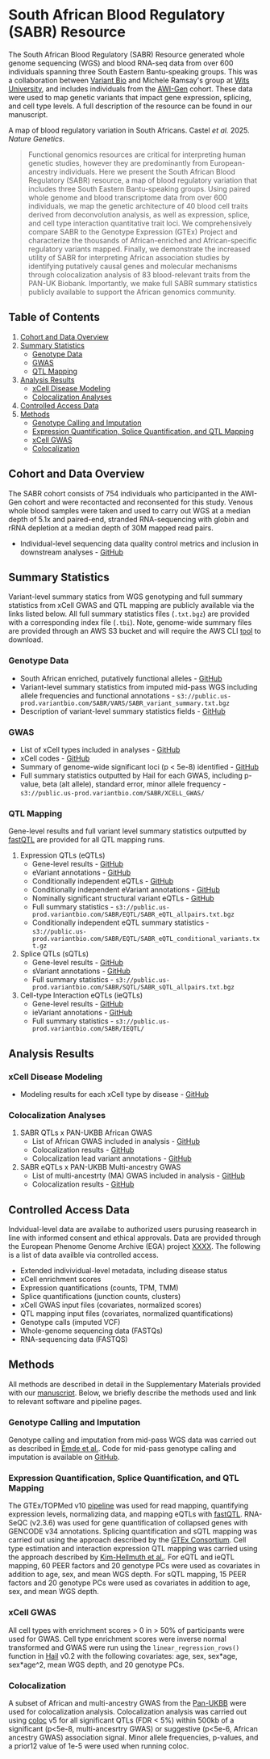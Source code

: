 # South African Blood Regulatory (SABR) Resource

The South African Blood Regulatory (SABR) Resource generated whole genome sequencing (WGS) and blood RNA-seq data from over 600 individuals spanning three South Eastern Bantu-speaking groups. This was a collaboration between [Variant Bio](https://www.variantbio.com/) and Michele Ramsay's group at [Wits University](https://www.wits.ac.za/), and includes individuals from the [AWI-Gen](https://h3africa.org/index.php/awi-gen/) cohort. These data were used to map genetic variants that impact gene expression, splicing, and cell type levels. A full description of the resource can be found in our manuscript.

A map of blood regulatory variation in South Africans. Castel _et al._ 2025. _Nature Genetics_.

> Functional genomics resources are critical for interpreting human genetic studies, however they are predominantly from European-ancestry individuals. Here we present the South African Blood Regulatory (SABR) resource, a map of blood regulatory variation that includes three South Eastern Bantu-speaking groups. Using paired whole genome and blood transcriptome data from over 600 individuals, we map the genetic architecture of 40 blood cell traits derived from deconvolution analysis, as well as expression, splice, and cell type interaction quantitative trait loci. We comprehensively compare SABR to the Genotype Expression (GTEx) Project and characterize the thousands of African-enriched and African-specific regulatory variants mapped. Finally, we demonstrate the increased utility of SABR for interpreting African association studies by identifying putatively causal genes and molecular mechanisms through colocalization analysis of 83 blood-relevant traits from the PAN-UK Biobank. Importantly, we make full SABR summary statistics publicly available to support the African genomics community.

## Table of Contents

1. [Cohort and Data Overview](#cohort-and-data-overview)
2. [Summary Statistics](#summary-statistics)
    - [Genotype Data](#genotype-data)
    - [GWAS](#gwas)
    - [QTL Mapping](#qtl-mapping)
3. [Analysis Results](#analysis-results)
    - [xCell Disease Modeling](#xcell-disease-modeling)
    - [Colocalization Analyses](#colocalization-analyses)
4. [Controlled Access Data](#controlled-access-data)
5. [Methods](#methods)
    - [Genotype Calling and Imputation](#genotype-calling-and-imputation)
    - [Expression Quantification, Splice Quantification, and QTL Mapping](#expression-quantification-splice-quantification-and-qtl-mapping)
    - [xCell GWAS](#xcell-gwas)
    - [Colocalization](#colocalization)

## Cohort and Data Overview

The SABR cohort consists of 754 individuals who participanted in the AWI-Gen cohort and were recontacted and reconsented for this study. Venous whole blood samples were taken and used to carry out WGS at a median depth of 5.1x and paired-end, stranded RNA-sequencing with globin and rRNA depletion at a median depth of 30M mapped read pairs.

- Individual-level sequencing data quality control metrics and inclusion in downstream analyses - [GitHub](data_tables/S1_participant_metadata.txt)

## Summary Statistics

Variant-level summary statics from WGS genotyping and full summary statistics from xCell GWAS and QTL mapping are publicly available via the links listed below. All full summary statistics files (`.txt.bgz`) are provided with a corresponding index file (`.tbi`). Note, genome-wide summary files are provided through an AWS S3 bucket and will require the AWS CLI [tool](https://aws.amazon.com/cli/) to download.

### Genotype Data
- South African enriched, putatively functional alleles - [GitHub](data_tables/S2_functional_alleles.txt)
- Variant-level summary statistics from imputed mid-pass WGS including allele frequencies and functional annotations - `s3://public.us-prod.variantbio.com/SABR/VARS/SABR_variant_summary.txt.bgz`
- Description of variant-level summary statistics fields - [GitHub](data_tables/variant_summary_stats.txt)

### GWAS
- List of xCell types included in analyses - [GitHub](data_tables/S3_xcell_cell_types.txt)
- xCell codes - [GitHub](data_tables/xcell_codes.txt)
- Summary of genome-wide significant loci (p < 5e-8) identified - [GitHub](data_tables/S5_xcell_gwas_loci.txt)
- Full summary statistics outputted by Hail for each GWAS, including p-value, beta (alt allele), standard error, minor allele frequency - `s3://public.us-prod.variantbio.com/SABR/XCELL_GWAS/`

### QTL Mapping
Gene-level results and full variant level summary statistics outputted by [fastQTL](https://github.com/francois-a/fastqtl) are provided for all QTL mapping runs.

1. Expression QTLs (eQTLs)
    - Gene-level results - [GitHub](data_tables/S7_cis_eqtl_genes.txt)
    - eVariant annotations - [GitHub](data_tables/S8_cis_eqtl_variants.txt)
    - Conditionally independent eQTLs - [GitHub](data_tables/S12_ind_eqtls.txt)
    - Conditionally independent eVariant annotations - [GitHub](data_tables/S13_ind_eqtl_variants.txt)
    - Nominally significant structural variant eQTLs - [GitHub](data_tables/S11_cis_eqtl_sv_results.txt)
    - Full summary statistics - `s3://public.us-prod.variantbio.com/SABR/EQTL/SABR_eQTL_allpairs.txt.bgz`
    - Conditionally independent eQTL summary statistics - `s3://public.us-prod.variantbio.com/SABR/EQTL/SABR_eQTL_conditional_variants.txt.gz`
2. Splice QTLs (sQTLs)
    - Gene-level results - [GitHub](data_tables/S9_cis_sqtl_genes.txt)
    - sVariant annotations - [GitHub](data_tables/S10_cis_sqtl_variants.txt)
    - Full summary statistics - `s3://public.us-prod.variantbio.com/SABR/SQTL/SABR_sQTL_allpairs.txt.bgz`
3. Cell-type Interaction eQTLs (ieQTLs)
    - Gene-level results - [GitHub](data_tables/S14_cis_ieqtl_genes.txt)
    - ieVariant annotations - [GitHub](data_tables/S15_cis_ieqtl_variants.txt)
    - Full summary statistics - `s3://public.us-prod.variantbio.com/SABR/IEQTL/`

## Analysis Results

### xCell Disease Modeling
- Modeling results for each xCell type by disease - [GitHub](data_tables/S4_xcell_disease_modeling.txt)

### Colocalization Analyses

1. SABR QTLs x PAN-UKBB African GWAS
    - List of African GWAS included in analysis - [GitHub](data_tables/S16_panukbb_afr_gwas.txt)
    - Colocalization results - [GitHub](data_tables/S17_afr_coloc_results.txt)
    - Colocalization lead variant annotations - [GitHub](data_tables/S18_afr_coloc_variants.txt)
2. SABR eQTLs x PAN-UKBB Multi-ancestry GWAS
    - List of multi-ancestrty (MA) GWAS included in analysis - [GitHub](data_tables/S19_panukbb_ma_gwas.txt)
    - Colocalization results - [GitHub](data_tables/S20_ma_coloc_results.txt)

## Controlled Access Data

Indvidual-level data are availabe to authorized users purusing reasearch in line with informed consent and ethical approvals. Data are provided through the European Phenome Genome Archive (EGA) project [XXXX](https://ega-archive.org/). The following is a list of data availble via controlled access.

- Extended indivividual-level metadata, including disease status
- xCell enrichment scores
- Expression quantifications (counts, TPM, TMM)
- Splice quantifications (junction counts, clusters)
- xCell GWAS input files (covariates, normalized scores)
- QTL mapping input files (covariates, normalized quantifications)
- Genotype calls (imputed VCF)
- Whole-genome sequencing data (FASTQs)
- RNA-sequencing data (FASTQS)

## Methods

All methods are described in detail in the Supplementary Materials provided with our [manuscript](xxx). Below, we briefly describe the methods used and link to relevant software and pipeline pages.

### Genotype Calling and Imputation

Genotype calling and imputation from mid-pass WGS data was carried out as described in [Emde et al.](https://bmcgenomics.biomedcentral.com/articles/10.1186/s12864-021-07949-9). Code for mid-pass genotype calling and imputation is available on [GitHub](https://github.com/variant-bio/mid-pass).

### Expression Quantification, Splice Quantification, and QTL Mapping

The GTEx/TOPMed v10 [pipeline](https://github.com/broadinstitute/gtex-pipeline) was used for read mapping, quantifying expression levels, normalizing data, and mapping eQTLs with [fastQTL](https://github.com/francois-a/fastqtl). RNA-SeQC (v2.3.6) was used for gene quantification of collapsed genes with GENCODE v34 annotations. Splicing quantification and sQTL mapping was carried out using the approach described by the [GTEx Consortium](https://www.science.org/doi/10.1126/science.aaz1776). Cell type estimation and interaction expression QTL mapping was carried using the approach described by [Kim-Hellmuth et al.](https://www.science.org/doi/10.1126/science.aaz8528). For eQTL and ieQTL mapping, 60 PEER factors and 20 genotype PCs were used as covariates in addition to age, sex, and mean WGS depth. For sQTL mapping, 15 PEER factors and 20 genotype PCs were used as covariates in addition to age, sex, and mean WGS depth.

### xCell GWAS

All cell types with enrichment scores > 0 in > 50% of participants were used for GWAS. Cell type enrichment scores were inverse normal transformed and GWAS were run using the `linear_regression_rows()` function in [Hail](https://hail.is/) v0.2 with the following covariates: age, sex, sex\*age, sex\*age^2, mean WGS depth, and 20 genotype PCs.

### Colocalization

A subset of African and multi-ancestry GWAS from the [Pan-UKBB](https://pan.ukbb.broadinstitute.org/) were used for colocalization analysis. Colocalization analysis was carried out using [coloc](https://chr1swallace.github.io/coloc/) v5 for all significant QTLs (FDR < 5%) within 500kb of a significant (p<5e-8, multi-ancesrtry GWAS) or suggestive (p<5e-6, African ancestry GWAS) association signal. Minor allele frequencies, p-values, and a prior12 value of 1e-5 were used when running coloc.